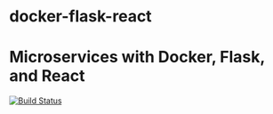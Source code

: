 # docker-flask-react
# Microservices with Docker, Flask, and React

[![Build Status](https://travis-ci.org/TaylorDurden/docker-flask-react.svg?branch=master)](https://travis-ci.org/TaylorDurden/docker-flask-react)